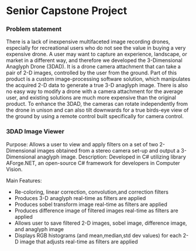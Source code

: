 # Senior Capstone Project
### Problem statement
There is a lack of inexpensive multifaceted image recording drones, especially for recreational users who do not see the value in buying a very expensive drone. A user may want to capture an experience, landscape, or market in a different way, and therefore we developed the 3-Dimensional Anaglyph Drone (3DAD). It is a drone camera attachment that can take a pair of 2-D images, controlled by the user from the ground. Part of this product is a custom image-processing software solution, which manipulates the acquired 2-D data to generate a true 3-D anaglyph image.
There is also no easy way to modify a drone with a camera attachment for the average user, and existing solutions are much more expensive than the original product. To enhance the 3DAD, the cameras can rotate independently from the drone in unison and can also tilt downwards for a true birds-eye view of the ground by using a remote control built specifically for camera control.

### 3DAD Image Viewer
Purpose: Allows a user to view and apply filters on a set of two 2-Dimensional images obtained from a stereo camera set-up and output a 3-Dimensional anaglyph image.
Description: Developed in C# utilizing library AForge.NET, an open-source C# framework for developers in Computer Vision.

Main Features:
- Re-coloring, linear correction, convolution,and correction filters
- Produces 3-D anaglyph real-time as filters are applied
- Produces sobel transform image real-time as filters are applied
- Produces difference image of filtered images real-time as filters are applied
- Allows user to save filtered 2-D images, sobel image, difference image, and anaglyph image
- Displays RGB histograms (and mean,median,std dev values) for each 2-D image that adjusts real-time as filters are applied

